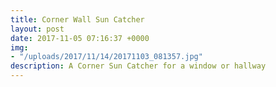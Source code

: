 ```yaml
---
title: Corner Wall Sun Catcher
layout: post
date: 2017-11-05 07:16:37 +0000
img:
- "/uploads/2017/11/14/20171103_081357.jpg"
description: A Corner Sun Catcher for a window or hallway
---
```


